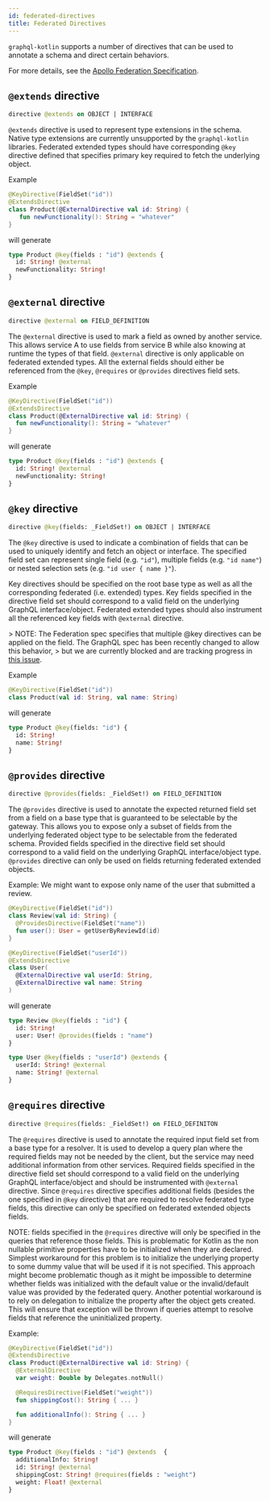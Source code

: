 ```yaml
---
id: federated-directives
title: Federated Directives
---
```

`graphql-kotlin` supports a number of directives that can be used to annotate a schema and direct certain behaviors.

For more details, see the [Apollo Federation Specification](https://www.apollographql.com/docs/apollo-server/federation/federation-spec/).

## `@extends` directive

```graphql
directive @extends on OBJECT | INTERFACE
```

`@extends` directive is used to represent type extensions in the schema. Native type extensions are currently
unsupported by the `graphql-kotlin` libraries. Federated extended types should have corresponding `@key` directive
defined that specifies primary key required to fetch the underlying object.

Example

```kotlin
@KeyDirective(FieldSet("id"))
@ExtendsDirective
class Product(@ExternalDirective val id: String) {
   fun newFunctionality(): String = "whatever"
}
```

will generate

```graphql
type Product @key(fields : "id") @extends {
  id: String! @external
  newFunctionality: String!
}
```

## `@external` directive

```graphql
directive @external on FIELD_DEFINITION
```

The `@external` directive is used to mark a field as owned by another service. This allows service A to use fields from
service B while also knowing at runtime the types of that field. `@external` directive is only applicable on federated
extended types. All the external fields should either be referenced from the `@key`, `@requires` or `@provides`
directives field sets.

Example

```kotlin
@KeyDirective(FieldSet("id"))
@ExtendsDirective
class Product(@ExternalDirective val id: String) {
  fun newFunctionality(): String = "whatever"
}
```

will generate

```graphql
type Product @key(fields : "id") @extends {
  id: String! @external
  newFunctionality: String!
}
```

## `@key` directive

```graphql
directive @key(fields: _FieldSet!) on OBJECT | INTERFACE
```

The `@key` directive is used to indicate a combination of fields that can be used to uniquely identify and fetch an
object or interface. The specified field set can represent single field (e.g. `"id"`), multiple fields (e.g. `"id name"`) or
nested selection sets (e.g. `"id user { name }"`).

Key directives should be specified on the root base type as well as all the corresponding federated (i.e. extended)
types. Key fields specified in the directive field set should correspond to a valid field on the underlying GraphQL
interface/object. Federated extended types should also instrument all the referenced key fields with `@external`
directive.

&gt; NOTE: The Federation spec specifies that multiple @key directives can be applied on the field. The GraphQL spec has been recently changed to allow this behavior,
&gt; but we are currently blocked and are tracking progress in [this issue](https://github.com/ExpediaGroup/graphql-kotlin/issues/590).

Example

```kotlin
@KeyDirective(FieldSet("id"))
class Product(val id: String, val name: String)
```

will generate

```graphql
type Product @key(fields: "id") {
  id: String!
  name: String!
}
```

## `@provides` directive

```graphql
directive @provides(fields: _FieldSet!) on FIELD_DEFINITION
```

The `@provides` directive is used to annotate the expected returned field set from a field on a base type that is
guaranteed to be selectable by the gateway. This allows you to expose only a subset of fields from the underlying
federated object type to be selectable from the federated schema. Provided fields specified in the directive field set
should correspond to a valid field on the underlying GraphQL interface/object type. `@provides` directive can only be
used on fields returning federated extended objects.

Example:
We might want to expose only name of the user that submitted a review.

```kotlin
@KeyDirective(FieldSet("id"))
class Review(val id: String) {
  @ProvidesDirective(FieldSet("name"))
  fun user(): User = getUserByReviewId(id)
}

@KeyDirective(FieldSet("userId"))
@ExtendsDirective
class User(
  @ExternalDirective val userId: String,
  @ExternalDirective val name: String
)
```

will generate

```graphql
type Review @key(fields : "id") {
  id: String!
  user: User! @provides(fields : "name")
}

type User @key(fields : "userId") @extends {
  userId: String! @external
  name: String! @external
}
```

## `@requires` directive

```graphql
directive @requires(fields: _FieldSet!) on FIELD_DEFINITON
```

The `@requires` directive is used to annotate the required input field set from a base type for a resolver. It is used
to develop a query plan where the required fields may not be needed by the client, but the service may need additional
information from other services. Required fields specified in the directive field set should correspond to a valid field
on the underlying GraphQL interface/object and should be instrumented with `@external` directive. Since `@requires`
directive specifies additional fields (besides the one specified in `@key` directive) that are required to resolve
federated type fields, this directive can only be specified on federated extended objects fields.

NOTE: fields specified in the `@requires` directive will only be specified in the queries that reference those fields.
This is problematic for Kotlin as the non nullable primitive properties have to be initialized when they are declared.
Simplest workaround for this problem is to initialize the underlying property to some dummy value that will be used if
it is not specified. This approach might become problematic though as it might be impossible to determine whether fields
was initialized with the default value or the invalid/default value was provided by the federated query. Another
potential workaround is to rely on delegation to initialize the property after the object gets created. This will ensure
that exception will be thrown if queries attempt to resolve fields that reference the uninitialized property.

Example:

```kotlin
@KeyDirective(FieldSet("id"))
@ExtendsDirective
class Product(@ExternalDirective val id: String) {
  @ExternalDirective
  var weight: Double by Delegates.notNull()

  @RequiresDirective(FieldSet("weight"))
  fun shippingCost(): String { ... }

  fun additionalInfo(): String { ... }
}
```

will generate

```graphql
type Product @key(fields : "id") @extends  {
  additionalInfo: String!
  id: String! @external
  shippingCost: String! @requires(fields : "weight")
  weight: Float! @external
}
```

